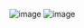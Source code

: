 ![image](https://github.com/kevincord/Cards-Alerts/assets/85372037/48824854-88ae-4ac2-a2e0-3906ce215904)
![image](https://github.com/kevincord/Cards-Alerts/assets/85372037/ea517f2c-5c41-428c-bf1e-d565cb8f686b)
